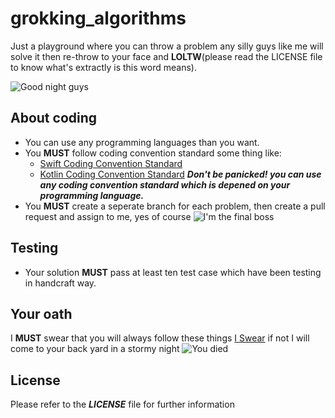 # grokking_algorithms
Just a playground where you can throw a problem any silly guys like me will solve it then re-throw to your face and __LOLTW__(please read the LICENSE file to know what's extractly is this word means).

![Good night guys](https://i.imgur.com/npjt5Fu.gif)

## About coding
- You can use any programming languages than you want. 
- You __MUST__ follow coding convention standard some thing like: 
  - [Swift Coding Convention Standard](https://google.github.io/swift/)
  - [Kotlin Coding Convention Standard](https://kotlinlang.org/docs/reference/coding-conventions.html)
 ___Don't be panicked! you can use any coding convention standard which is depened on your programming language.___ 
 - You __MUST__ create a seperate branch for each problem, then create a pull request and assign to me, yes of course ![I'm the final boss](https://i.imgur.com/28NOo1g.gif)

## Testing
- Your solution __MUST__ pass at least ten test case which have been testing in handcraft way.

## Your oath
I __MUST__ swear that you will always follow these things [I Swear](https://realm.io/conduct) if not I will come to your back yard in a stormy night ![You died](https://i.imgur.com/DV1tVcf.gif) 

## License
Please refer to the ___LICENSE___ file for further information
